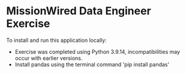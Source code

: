# MissionWired Data Engineer Exercise

To install and run this application locally:
* Exercise was completed using Python 3.9.14, incompatibilities may occur with earlier versions.
* Install pandas using the terminal command 'pip install pandas'
